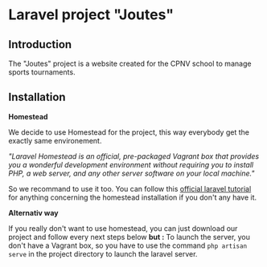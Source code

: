 
# Laravel project "Joutes"

## Introduction

The "Joutes" project is a website created for the CPNV school to manage sports tournaments.

## Installation


**Homestead**

We decide to use Homestead for the project, this way everybody get the exactly same environement.

_"Laravel Homestead is an official, pre-packaged Vagrant box that provides you a wonderful development environment without requiring you to install PHP, a web server, and any other server software on your local machine."_


So we recommand to use it too. You can follow this [official laravel tutorial](https://laravel.com/docs/5.3/homestead) for anything concerning the homestead installation if you don't any have it.

**Alternativ way**

If you really don't want to use homestead, you can just download our project and follow every next steps below **but :** To launch the server, you don't have a Vagrant box, so you have to use the command `php artisan serve` in the project directory to launch the laravel server. 

